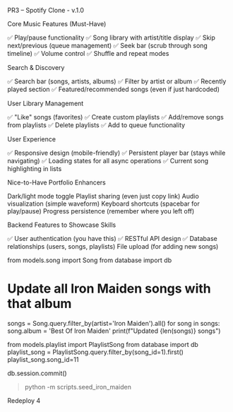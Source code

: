 PR3 – Spotify Clone - v.1.0

Core Music Features (Must-Have)

✅ Play/pause functionality
✅ Song library with artist/title display
✅ Skip next/previous (queue management)
✅ Seek bar (scrub through song timeline)
✅ Volume control
✅ Shuffle and repeat modes

Search & Discovery

✅ Search bar (songs, artists, albums)
✅ Filter by artist or album
✅ Recently played section
✅ Featured/recommended songs (even if just hardcoded)

User Library Management

✅ "Like" songs (favorites)
✅ Create custom playlists
✅ Add/remove songs from playlists
✅ Delete playlists
✅ Add to queue functionality

User Experience

✅ Responsive design (mobile-friendly)
✅ Persistent player bar (stays while navigating)
✅ Loading states for all async operations
✅ Current song highlighting in lists

Nice-to-Have Portfolio Enhancers

Dark/light mode toggle
Playlist sharing (even just copy link)
Audio visualization (simple waveform)
Keyboard shortcuts (spacebar for play/pause)
Progress persistence (remember where you left off)

Backend Features to Showcase Skills

✅ User authentication (you have this)
✅ RESTful API design
✅ Database relationships (users, songs, playlists)
File upload (for adding new songs)



from models.song import Song
from database import db

# Update all Iron Maiden songs with that album
songs = Song.query.filter_by(artist='Iron Maiden').all()
for song in songs:
    song.album = 'Best Of Iron Maiden'
print(f"Updated {len(songs)} songs")

from models.playlist import PlaylistSong
from database import db
playlist_song = PlaylistSong.query.filter_by(song_id=1).first()
playlist_song.song_id=11

db.session.commit()


> python -m scripts.seed_iron_maiden

Redeploy 4
